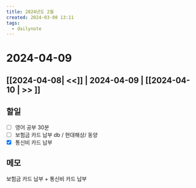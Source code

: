 ```yaml
---
title: 2024년도 2월
created: 2024-03-08 13:11
tags:
  - dailynote
---
```

# 2024-04-09
## [[2024-04-08| <<]] | 2024-04-09 | [[2024-04-10 | >> ]]

## 할일
- [ ] 영어 공부 30분
- [ ] 보험금 카드 납부 db / 현대해상/ 동양
- [x] 통신비 카드 납부
## 메모

보험금 카드 납부 + 통신비 카드 납부